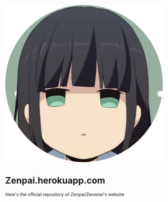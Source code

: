<img alt="Zenpai" src="./images/profile.png"><br>

# Zenpai.herokuapp.com
Here's the official repository of Zenpai/Zenwiwi's website